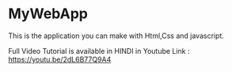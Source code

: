 # MyWebApp
This is the application you can make with Html,Css and javascript.

Full Video Tutorial is available in HINDI in Youtube Link :  https://youtu.be/2dL6B77Q9A4
